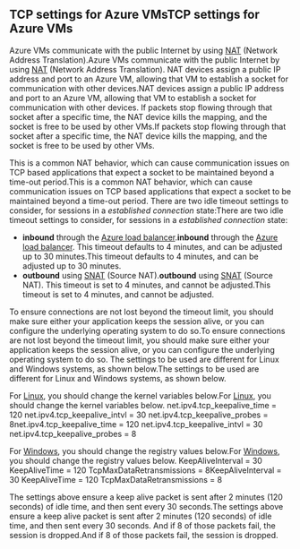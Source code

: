 ## <a name="tcp-settings-for-azure-vms"></a><span data-ttu-id="37496-101">TCP settings for Azure VMs</span><span class="sxs-lookup"><span data-stu-id="37496-101">TCP settings for Azure VMs</span></span>
<span data-ttu-id="37496-102">Azure VMs communicate with the public Internet by using [NAT][nat] (Network Address Translation).</span><span class="sxs-lookup"><span data-stu-id="37496-102">Azure VMs communicate with the public Internet by using [NAT][nat] (Network Address Translation).</span></span> <span data-ttu-id="37496-103">NAT devices assign a public IP address and port to an Azure VM, allowing that VM to establish a socket for communication with other devices.</span><span class="sxs-lookup"><span data-stu-id="37496-103">NAT devices assign a public IP address and port to an Azure VM, allowing that VM to establish a socket for communication with other devices.</span></span> <span data-ttu-id="37496-104">If packets stop flowing through that socket after a specific time, the NAT device kills the mapping, and the socket is free to be used by other VMs.</span><span class="sxs-lookup"><span data-stu-id="37496-104">If packets stop flowing through that socket after a specific time, the NAT device kills the mapping, and the socket is free to be used by other VMs.</span></span>

<span data-ttu-id="37496-105">This is a common NAT behavior, which can cause communication issues on TCP based applications that expect a socket to be maintained beyond a time-out period.</span><span class="sxs-lookup"><span data-stu-id="37496-105">This is a common NAT behavior, which can cause communication issues on TCP based applications that expect a socket to be maintained beyond a time-out period.</span></span> <span data-ttu-id="37496-106">There are two idle timeout settings to consider, for sessions in a *established connection* state:</span><span class="sxs-lookup"><span data-stu-id="37496-106">There are two idle timeout settings to consider, for sessions in a *established connection* state:</span></span>

* <span data-ttu-id="37496-107">**inbound** through the [Azure load balancer][azure-lb-timeout].</span><span class="sxs-lookup"><span data-stu-id="37496-107">**inbound** through the [Azure load balancer][azure-lb-timeout].</span></span> <span data-ttu-id="37496-108">This timeout defaults to 4 minutes, and can be adjusted up to 30 minutes.</span><span class="sxs-lookup"><span data-stu-id="37496-108">This timeout defaults to 4 minutes, and can be adjusted up to 30 minutes.</span></span>
* <span data-ttu-id="37496-109">**outbound** using [SNAT][snat] (Source NAT).</span><span class="sxs-lookup"><span data-stu-id="37496-109">**outbound** using [SNAT][snat] (Source NAT).</span></span> <span data-ttu-id="37496-110">This timeout is set to 4 minutes, and cannot be adjusted.</span><span class="sxs-lookup"><span data-stu-id="37496-110">This timeout is set to 4 minutes, and cannot be adjusted.</span></span>

<span data-ttu-id="37496-111">To ensure connections are not lost beyond the timeout limit, you should make sure either your application keeps the session alive, or you can configure the underlying operating system to do so.</span><span class="sxs-lookup"><span data-stu-id="37496-111">To ensure connections are not lost beyond the timeout limit, you should make sure either your application keeps the session alive, or you can configure the underlying operating system to do so.</span></span> <span data-ttu-id="37496-112">The settings to be used are different for Linux and Windows systems, as shown below.</span><span class="sxs-lookup"><span data-stu-id="37496-112">The settings to be used are different for Linux and Windows systems, as shown below.</span></span>

<span data-ttu-id="37496-113">For [Linux][linux], you should change the kernel variables below.</span><span class="sxs-lookup"><span data-stu-id="37496-113">For [Linux][linux], you should change the kernel variables below.</span></span>
<span data-ttu-id="37496-114">net.ipv4.tcp_keepalive_time = 120 net.ipv4.tcp_keepalive_intvl = 30 net.ipv4.tcp_keepalive_probes = 8</span><span class="sxs-lookup"><span data-stu-id="37496-114">net.ipv4.tcp_keepalive_time = 120 net.ipv4.tcp_keepalive_intvl = 30 net.ipv4.tcp_keepalive_probes = 8</span></span>

<span data-ttu-id="37496-115">For [Windows][windows], you should change the registry values below.</span><span class="sxs-lookup"><span data-stu-id="37496-115">For [Windows][windows], you should change the registry values below.</span></span>
<span data-ttu-id="37496-116">KeepAliveInterval = 30 KeepAliveTime = 120 TcpMaxDataRetransmissions = 8</span><span class="sxs-lookup"><span data-stu-id="37496-116">KeepAliveInterval = 30 KeepAliveTime = 120 TcpMaxDataRetransmissions = 8</span></span>

<span data-ttu-id="37496-117">The settings above ensure a keep alive packet is sent after 2 minutes (120 seconds) of idle time, and then sent every 30 seconds.</span><span class="sxs-lookup"><span data-stu-id="37496-117">The settings above ensure a keep alive packet is sent after 2 minutes (120 seconds) of idle time, and then sent every 30 seconds.</span></span> <span data-ttu-id="37496-118">And if 8 of those packets fail, the session is dropped.</span><span class="sxs-lookup"><span data-stu-id="37496-118">And if 8 of those packets fail, the session is dropped.</span></span>

<!-- links -->
[nat]: http://computer.howstuffworks.com/nat.htm
[snat]: ../load-balancer/load-balancer-overview.md/#source-nat
[linux]: http://tldp.org/HOWTO/TCP-Keepalive-HOWTO/usingkeepalive.html
[windows]: http://blogs.technet.com/b/nettracer/archive/2010/06/03/things-that-you-may-want-to-know-about-tcp-keepalives.aspx
[azure-lb-timeout]: ../load-balancer/load-balancer-tcp-idle-timeout.md